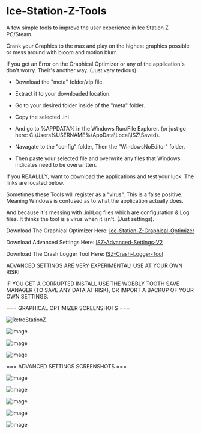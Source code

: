 # Ice-Station-Z-Tools
A few simple tools to improve the user experience in Ice Station Z PC/Steam.

Crank your Graphics to the max and play on the highest graphics possible or mess around with bloom and motion blurr.

If you get an Error on the Graphical Optimizer or any of the application's don't worry. Their's another way. (Just very tedious)

- Download the "meta" folder/zip file.

- Extract it to your downloaded location.

- Go to your desired folder inside of the "meta" folder.

- Copy the selected .ini

- And go to %APPDATA% in the Windows Run/File Explorer. (or just go here: C:\Users\%USERNAME%\AppData\Local\ISZ\Saved).

- Navagate to the "config" folder, Then the "WindowsNoEditor" folder. 

- Then paste your selected file and overwrite any files that Windows indicates need to be overwritten.

If you REAALLLY, want to download the applications and test your luck. The links are located below.

Sometimes these Tools will register as a "virus". This is a false positive. Meaning Windows is confused as to what the application actually does.

And because it's messing with .ini/Log files which are configuration & Log files. It thinks the tool is a virus when it isn't. (Just settings).

Download The Graphical Optimizer Here: [Ice-Station-Z-Graphical-Optimizer](https://github.com/Cracko298/Ice-Station-Z-Graphical-Optimizer/files/7700914/Ice-Station-Z-Graphical-Optimizer.zip)

Download Advanced Settings Here: [ISZ-Advanced-Settings-V2](https://github.com/Cracko298/Ice-Station-Z-Graphical-Optimizer/files/7799833/ISZ-Advanced-Settings-V2.zip)

Download The Crash Logger Tool Here: [ISZ-Crash-Logger-Tool](https://github.com/Cracko298/Ice-Station-Z-Graphical-Optimizer/releases/download/2.0/ISZ-Crash-Logger-Tool.exe)



ADVANCED SETTINGS ARE VERY EXPERIMENTAL! USE AT YOUR OWN RISK!

IF YOU GET A CORRUPTED INSTALL USE THE WOBBLY TOOTH SAVE MANAGER (TO SAVE ANY DATA AT RISK), OR IMPORT A BACKUP OF YOUR OWN SETTINGS.


=== GRAPHICAL OPTIMIZER SCREENSHOTS === 

![RetroStationZ](https://user-images.githubusercontent.com/78656905/145750985-25699056-0208-4f41-a149-e6f769d3d521.png)

![image](https://user-images.githubusercontent.com/78656905/146803546-b808b849-9dab-4e9a-a354-be4c3a2f8300.png)

![image](https://user-images.githubusercontent.com/78656905/145751106-82786db4-3494-4d2e-80e3-ce16d3909f62.png)

![image](https://user-images.githubusercontent.com/78656905/145751203-476e91ee-1b9c-4470-91d9-d132431de253.png)

=== ADVANCED SETTINGS SCREENSHOTS ===

![image](https://user-images.githubusercontent.com/78656905/147884754-61d21ce4-5c0a-4c03-a7e1-bff9e5990389.png)

![image](https://user-images.githubusercontent.com/78656905/147884783-c56c3bf6-16f3-46ef-a885-2146a4ccc089.png)

![image](https://user-images.githubusercontent.com/78656905/147884809-18fedda8-2f5a-4c99-afdf-37d92299c257.png)

![image](https://user-images.githubusercontent.com/78656905/147884844-aa07bc51-35f1-4762-936e-bdc1c849d6f9.png)

![image](https://user-images.githubusercontent.com/78656905/147884857-acff2769-14f8-4be8-b350-e92145661d48.png)

